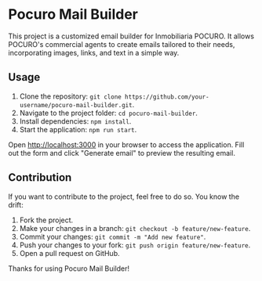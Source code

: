 # Pocuro Mail Builder

This project is a customized email builder for Inmobiliaria POCURO.
It allows POCURO's commercial agents to create emails tailored to their needs, incorporating images, links, and text in a simple way.

## Usage

1. Clone the repository: `git clone https://github.com/your-username/pocuro-mail-builder.git`.
2. Navigate to the project folder: `cd pocuro-mail-builder`.
3. Install dependencies: `npm install`.
4. Start the application: `npm run start`.

Open [http://localhost:3000](http://localhost:3000) in your browser to access the application. Fill out the form and click "Generate email" to preview the resulting email.

## Contribution

If you want to contribute to the project, feel free to do so. You know the drift:

1. Fork the project.
2. Make your changes in a branch: `git checkout -b feature/new-feature`.
3. Commit your changes: `git commit -m "Add new feature"`.
4. Push your changes to your fork: `git push origin feature/new-feature`.
5. Open a pull request on GitHub.

Thanks for using Pocuro Mail Builder!
